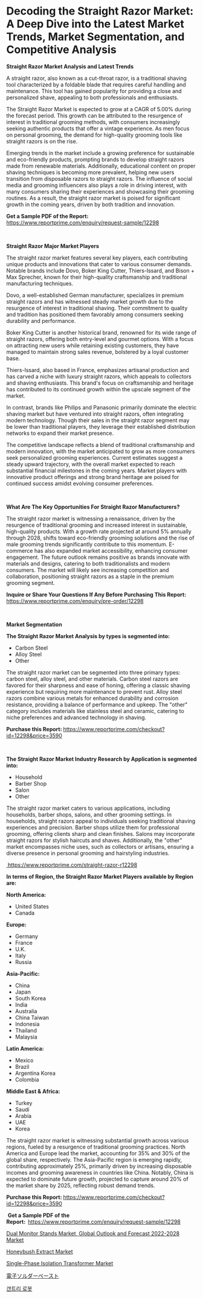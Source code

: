 <p><h1>Decoding the Straight Razor Market: A Deep Dive into the Latest Market Trends, Market Segmentation, and Competitive Analysis</h1></p><p><strong>Straight Razor Market Analysis and Latest Trends</strong></p>
<p><p>A straight razor, also known as a cut-throat razor, is a traditional shaving tool characterized by a foldable blade that requires careful handling and maintenance. This tool has gained popularity for providing a close and personalized shave, appealing to both professionals and enthusiasts.</p><p>The Straight Razor Market is expected to grow at a CAGR of 5.00% during the forecast period. This growth can be attributed to the resurgence of interest in traditional grooming methods, with consumers increasingly seeking authentic products that offer a vintage experience. As men focus on personal grooming, the demand for high-quality grooming tools like straight razors is on the rise.</p><p>Emerging trends in the market include a growing preference for sustainable and eco-friendly products, prompting brands to develop straight razors made from renewable materials. Additionally, educational content on proper shaving techniques is becoming more prevalent, helping new users transition from disposable razors to straight razors. The influence of social media and grooming influencers also plays a role in driving interest, with many consumers sharing their experiences and showcasing their grooming routines. As a result, the straight razor market is poised for significant growth in the coming years, driven by both tradition and innovation.</p></p>
<p><strong>Get a Sample PDF of the Report:&nbsp;</strong> <a href="https://www.reportprime.com/enquiry/request-sample/12298">https://www.reportprime.com/enquiry/request-sample/12298</a></p>
<p>&nbsp;</p>
<p><strong>Straight Razor Major Market Players</strong></p>
<p><p>The straight razor market features several key players, each contributing unique products and innovations that cater to various consumer demands. Notable brands include Dovo, Boker King Cutter, Thiers-Issard, and Bison + Max Sprecher, known for their high-quality craftsmanship and traditional manufacturing techniques. </p><p>Dovo, a well-established German manufacturer, specializes in premium straight razors and has witnessed steady market growth due to the resurgence of interest in traditional shaving. Their commitment to quality and tradition has positioned them favorably among consumers seeking durability and performance.</p><p>Boker King Cutter is another historical brand, renowned for its wide range of straight razors, offering both entry-level and gourmet options. With a focus on attracting new users while retaining existing customers, they have managed to maintain strong sales revenue, bolstered by a loyal customer base.</p><p>Thiers-Issard, also based in France, emphasizes artisanal production and has carved a niche with luxury straight razors, which appeals to collectors and shaving enthusiasts. This brand's focus on craftsmanship and heritage has contributed to its continued growth within the upscale segment of the market.</p><p>In contrast, brands like Philips and Panasonic primarily dominate the electric shaving market but have ventured into straight razors, often integrating modern technology. Though their sales in the straight razor segment may be lower than traditional players, they leverage their established distribution networks to expand their market presence.</p><p>The competitive landscape reflects a blend of traditional craftsmanship and modern innovation, with the market anticipated to grow as more consumers seek personalized grooming experiences. Current estimates suggest a steady upward trajectory, with the overall market expected to reach substantial financial milestones in the coming years. Market players with innovative product offerings and strong brand heritage are poised for continued success amidst evolving consumer preferences.</p></p>
<p>&nbsp;</p>
<p><strong>What Are The Key Opportunities For Straight Razor Manufacturers?</strong></p>
<p><p>The straight razor market is witnessing a renaissance, driven by the resurgence of traditional grooming and increased interest in sustainable, high-quality products. With a growth rate projected at around 5% annually through 2028, shifts toward eco-friendly grooming solutions and the rise of male grooming trends significantly contribute to this momentum. E-commerce has also expanded market accessibility, enhancing consumer engagement. The future outlook remains positive as brands innovate with materials and designs, catering to both traditionalists and modern consumers. The market will likely see increasing competition and collaboration, positioning straight razors as a staple in the premium grooming segment.</p></p>
<p><strong>Inquire or Share Your Questions If Any Before Purchasing This Report:</strong> <a href="https://www.reportprime.com/enquiry/pre-order/12298">https://www.reportprime.com/enquiry/pre-order/12298</a></p>
<p>&nbsp;</p>
<p><strong>Market Segmentation</strong></p>
<p><strong>The Straight Razor Market Analysis by types is segmented into:</strong></p>
<p><ul><li>Carbon Steel</li><li>Alloy Steel</li><li>Other</li></ul></p>
<p><p>The straight razor market can be segmented into three primary types: carbon steel, alloy steel, and other materials. Carbon steel razors are favored for their sharpness and ease of honing, offering a classic shaving experience but requiring more maintenance to prevent rust. Alloy steel razors combine various metals for enhanced durability and corrosion resistance, providing a balance of performance and upkeep. The "other" category includes materials like stainless steel and ceramic, catering to niche preferences and advanced technology in shaving.</p></p>
<p><strong>Purchase this Report:&nbsp;</strong><a href="https://www.reportprime.com/checkout?id=12298&price=3590">https://www.reportprime.com/checkout?id=12298&price=3590</a></p>
<p>&nbsp;</p>
<p><strong>The Straight Razor Market Industry Research by Application is segmented into:</strong></p>
<p><ul><li>Household</li><li>Barber Shop</li><li>Salon</li><li>Other</li></ul></p>
<p><p>The straight razor market caters to various applications, including households, barber shops, salons, and other grooming settings. In households, straight razors appeal to individuals seeking traditional shaving experiences and precision. Barber shops utilize them for professional grooming, offering clients sharp and clean finishes. Salons may incorporate straight razors for stylish haircuts and shaves. Additionally, the "other" market encompasses niche uses, such as collectors or artisans, ensuring a diverse presence in personal grooming and hairstyling industries.</p></p>
<p><a href="https://www.reportprime.com/straight-razor-r12298">&nbsp;https://www.reportprime.com/straight-razor-r12298</a></p>
<p><strong>In terms of Region, the Straight Razor Market Players available by Region are:</strong></p>
<p>
    <p> <strong> North America: </strong>
        <ul>
            <li>United States</li>
            <li>Canada</li>
        </ul>
        </p> 
    <p> <strong> Europe: </strong>
        <ul>
            <li>Germany</li>
            <li>France</li>
            <li>U.K.</li>
            <li>Italy</li>
            <li>Russia</li>
        </ul>
        </p> 
    <p> <strong> Asia-Pacific: </strong>
        <ul>
            <li>China</li>
            <li>Japan</li>
            <li>South Korea</li>
            <li>India</li>
            <li>Australia</li>
            <li>China Taiwan</li>
            <li>Indonesia</li>
            <li>Thailand</li>
            <li>Malaysia</li>
        </ul>
        </p> 
    <p> <strong> Latin America: </strong>
        <ul>
            <li>Mexico</li>
            <li>Brazil</li>
            <li>Argentina Korea</li>
            <li>Colombia</li>
        </ul>
        </p> 
    <p> <strong> Middle East & Africa: </strong>
        <ul>
            <li>Turkey</li>
            <li>Saudi</li>
            <li>Arabia</li>
            <li>UAE</li>
            <li>Korea</li>
        </ul>
    </p>
    </p>
<p><p>The straight razor market is witnessing substantial growth across various regions, fueled by a resurgence of traditional grooming practices. North America and Europe lead the market, accounting for 35% and 30% of the global share, respectively. The Asia-Pacific region is emerging rapidly, contributing approximately 25%, primarily driven by increasing disposable incomes and grooming awareness in countries like China. Notably, China is expected to dominate future growth, projected to capture around 20% of the market share by 2025, reflecting robust demand trends.</p></p>
<p><strong>Purchase this Report: </strong><a href="https://www.reportprime.com/checkout?id=12298&price=3590">https://www.reportprime.com/checkout?id=12298&price=3590</a></p>
<p>&nbsp;<strong>Get a Sample PDF of the Report:&nbsp;&nbsp;</strong><a href="https://www.reportprime.com/enquiry/request-sample/12298">https://www.reportprime.com/enquiry/request-sample/12298</a></p>
<p><strong></strong></p>
<p><p><a href="https://www.linkedin.com/pulse/charting-future-comprehensive-analysis-global-dual-monitor-qgsdf?trackingId=3OrjrSUvQVyeeIbLm9XI%2Fg%3D%3D">Dual Monitor Stands Market, Global Outlook and Forecast 2022-2028 Market</a></p><p><a href="https://medium.com/@gyuj5h/honeybush-extract-market-global-market-insights-and-sales-trends-2024-to-2031-31e45ac8ad92">Honeybush Extract Market</a></p><p><a href="https://issuu.com/reportprime-2/docs/single-phase-isolation-transformer-_bbaec3ebacc127">Single-Phase Isolation Transformer Market</a></p><p><a href="https://medium.com/@durgin521/%E9%9B%BB%E5%AD%90%E3%83%8F%E3%83%B3%E3%83%80%E3%82%93%E3%83%9A%E3%83%BC%E3%82%B9%E3%83%88%E5%B8%82%E5%A0%B4%E3%81%AE%E5%8B%95%E5%90%91%E3%81%A8%E6%88%90%E9%95%B7%E8%A6%81%E5%9B%A0%E3%82%92%E5%88%86%E6%9E%90%E3%81%97-2024%E5%B9%B4%E3%81%8B%E3%82%892031%E5%B9%B4%E3%81%BE%E3%81%A7%E3%81%AE%E4%BA%88%E6%B8%AC%E3%82%92%E8%A1%8C%E3%81%86-8e8f7f6bc79a">電子ソルダーペースト</a></p><p><a href="https://medium.com/@joespinka88967/%EB%AF%B8%EB%9E%98%EC%9D%98-%EA%B0%A0%ED%8A%B8%EB%A6%AC-%EB%A1%9C%EB%B4%87-%EC%8B%9C%EC%9E%A5%EC%97%90-%EB%8C%80%ED%95%9C-%ED%86%B5%EC%B0%B0-2024%EB%85%84%EB%B6%80%ED%84%B0-2031%EB%85%84%EA%B9%8C%EC%A7%80%EC%9D%98-%ED%8A%B8%EB%A0%8C%EB%93%9C-%EB%B0%8F-%EC%A7%80%EC%97%AD-%EB%B6%84%EC%84%9D-2321f17f7023">갠트리 로봇</a></p></p>